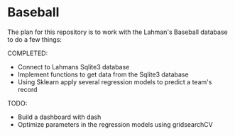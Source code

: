 # Baseball

The plan for this repository is to work with the Lahman's Baseball database to do a few things:


COMPLETED:

- Connect to Lahmans Sqlite3 database
- Implement functions to get data from the Sqlite3 database
- Using Sklearn apply several regression models to predict a team's record

TODO:

- Build a dashboard with dash
- Optimize parameters in the regression models using gridsearchCV


